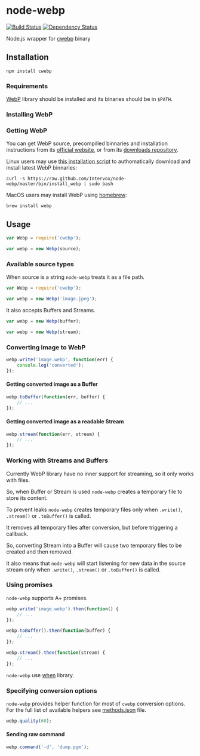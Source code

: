 node-webp
=========
[![Build Status](https://travis-ci.org/Intervox/node-webp.png?branch=master)](https://travis-ci.org/Intervox/node-webp)
[![Dependency Status](https://david-dm.org/Intervox/node-webp.png)](https://david-dm.org/Intervox/node-webp)

Node.js wrapper for [cwebp](https://developers.google.com/speed/webp/docs/cwebp) binary

## Installation

    npm install cwebp

### Requirements

[WebP](https://developers.google.com/speed/webp/) library should be installed and its binaries should be in `$PATH`.

### Installing WebP

### Getting WebP

You can get WebP source, precompilled binnaries and installation instructions from its [official website](https://developers.google.com/speed/webp/download), or from its [downloads repository](https://code.google.com/p/webp/downloads/list).

Linux users may use [this installation script](bin/install_webp) to authomatically download and install latest WebP binnaries:

    curl -s https://raw.github.com/Intervox/node-webp/master/bin/install_webp | sudo bash

MacOS users may install WebP using [homebrew](http://brew.sh/):

    brew install webp

## Usage

```js
var Webp = require('cwebp');

var webp = new Webp(source);
```

### Available source types

When source is a string `node-webp` treats it as a file path.

```js
var Webp = require('cwebp');

var webp = new Webp('image.jpeg');
```

It also accepts Buffers and Streams.

```js
var webp = new Webp(buffer);
```

```js
var webp = new Webp(stream);
```

### Converting image to WebP

```js
webp.write('image.webp', function(err) {
    console.log('converted');
});
```

#### Getting converted image as a Buffer

```js
webp.toBuffer(function(err, buffer) {
    // ...
});
```

#### Getting converted image as a readable Stream

```js
webp.stream(function(err, stream) {
    // ...
});
```

### Working with Streams and Buffers

Currently WebP library have no inner support for streaming, so it only works with files.

So, when Buffer or Stream is used `node-webp` creates a temporary file to store its content.

To prevent leaks `node-webp` creates temporary files only when `.write()`, `.stream()` or `.toBuffer()` is called.

It removes all temporary files after conversion, but before triggering a callback.

So, converting Stream into a Buffer will cause two temporary files to be created and then removed.

It also means that `node-webp` will start listening for new data in the source stream only when `.write()`, `.stream()` or `.toBuffer()` is called.

### Using promises

`node-webp` supports A+ promises.

```js
webp.write('image.webp').then(function() {
    // ...
});
```

```js
webp.toBuffer().then(function(buffer) {
    // ...
});
```

```js
webp.stream().then(function(stream) {
    // ...
});
```

`node-webp` use [when](https://github.com/cujojs/when) library.

### Specifying conversion options

`node-webp` provides helper function for most of `cwebp` conversion options. For the full list of available helpers see [methods.json](/src/methods.json) file.

```js
webp.quality(60);
```

#### Sending raw command

```js
webp.command('-d', 'dump.pgm');
```
